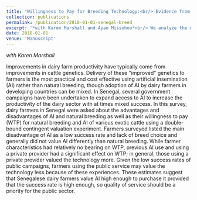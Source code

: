 ```yaml
---
title: "Willingness to Pay for Breeding Technology:<br/> Evidence from A Survey of Senegalese Dairy Farmers"
collection: publications
permalink: /publication/2018-01-01-senegal-breed
excerpt: '*with Karen Marshall and Ayao Missohou*<br/> We analyze the willingness to pay of Senegalese dairy farmers for artificial insemination subject to breed and farmer characteristics.'
date: 2018-01-01
venue: 'Manuscript'
---
```


*with Karen Marshall*

Improvements in dairy farm productivity have typically come from improvements in cattle genetics.  Delivery of these "improved" genetics to farmers is the most practical and cost effective using artificial insemination (AI) rather than natural breeding, though adoption of AI by dairy farmers in developing countries can be mixed.  In Senegal, several government campaigns have been undertaken to expand access to AI to increase the productivity of the dairy sector with at times mixed success.  In this survey, dairy farmers in Senegal were asked about the advantages and disadvantages of AI and natural breeding as well as their willingness to pay (WTP) for natural breeding and AI of various exotic cattle using a double-bound contingent valuation experiment.  Farmers surveyed listed the main disadvantage of AI as a low success rate and lack of breed choice and generally did not value AI differently than natural breeding.  While farmer characteristics had relatively no bearing on WTP, previous AI use and using a private provider had a significant effect on WTP; in general, those using a private provider valued the technology more.  Given the low success rates of public campaigns, farmers using the public service may value the technology less because of these experiences.  These estimates suggest that Senegalese dairy farmers value AI high enough to purchase it provided that the success rate is high enough, so quality of service should be a priority for the public sector.
